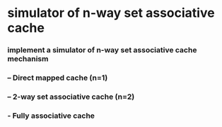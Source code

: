 # simulator of n-way set associative cache

### implement a simulator of n-way set associative cache mechanism
### – Direct mapped cache (n=1)
### – 2-way set associative cache (n=2)
### - Fully associative cache
